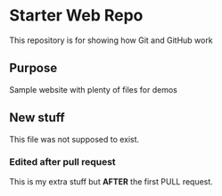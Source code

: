 # Starter Web Repo

This repository is for showing how Git and GitHub work

## Purpose

Sample website with plenty of files for demos

## New stuff
This file was not supposed to exist.

### Edited after pull request
This is my extra stuff but __AFTER__ the first PULL request.